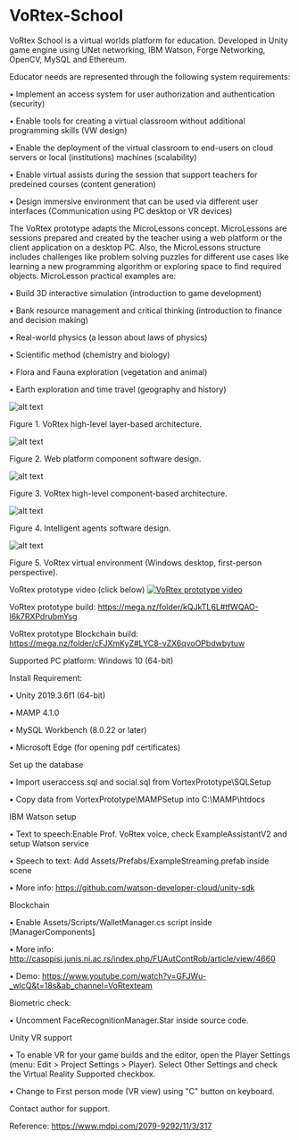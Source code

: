 # VoRtex-School
VoRtex School is a virtual worlds platform for education. Developed in Unity game engine using UNet networking, IBM Watson, Forge Networking, OpenCV, MySQL and Ethereum.

Educator needs are represented through the following system requirements:

•	Implement an access system for user authorization and authentication (security)

•	Enable tools for creating a virtual classroom without additional programming skills (VW design)

•	Enable the deployment of the virtual classroom to end-users on cloud servers or local (institutions) machines (scalability)

•	Enable virtual assists during the session that support teachers for predeined courses (content generation)

•	Design immersive environment that can be used via different user interfaces (Communication using PC desktop or VR devices)



The VoRtex prototype adapts the MicroLessons concept. MicroLessons are sessions prepared and created by the teacher using a web platform or the client application on a desktop PC. Also, the MicroLessons structure includes challenges like problem solving puzzles for different use cases like learning a new programming algorithm or exploring space to find required objects. MicroLesson practical examples are:

•	Build 3D interactive simulation (introduction to game development)

•	Bank resource management and critical thinking (introduction to finance and decision making)

•	Real-world physics (a lesson about laws of physics)

•	Scientific method (chemistry and biology)

•	Flora and Fauna exploration (vegetation and animal)

•	Earth exploration and time travel (geography and history)


![alt text](https://github.com/Aca1990/VoRtex-School/blob/master/Pictures/VoRtex%20high-level%20layer-based%20architecture.png?raw=true)

Figure 1. VoRtex high-level layer-based architecture.


![alt text](https://github.com/Aca1990/VoRtex-School/blob/master/Pictures/Web%20platform%20component%20software%20design.png?raw=true)

Figure 2. Web platform component software design.


![alt text](https://github.com/Aca1990/VoRtex-School/blob/master/Pictures/VoRtex%20high-level%20component-based%20architecture.png?raw=true)

Figure 3. VoRtex high-level component-based architecture.

![alt text](https://github.com/Aca1990/VoRtex-School/blob/master/Pictures/Intelligent%20agents%20software%20design.png?raw=true)

Figure 4. Intelligent agents software design.


![alt text](https://github.com/Aca1990/VoRtex-School/blob/master/Pictures/VoRtex%20virtual%20environment%20(Windows%20desktop%2C%20first-person%20perspective).png?raw=true)

Figure 5. VoRtex virtual environment (Windows desktop, first-person perspective).



VoRtex prototype video (click below)
[![VoRtex prototype video](https://github.com/Aca1990/VoRtex-School/blob/master/Pictures/VoRtex%20virtual%20environment%20(Windows%20desktop%2C%20third-person%20perspective).png)](https://www.youtube.com/watch?v=xmUY6tadgkA&ab_channel=VoRtexteam "VoRtex prototype video")

VoRtex prototype build: https://mega.nz/folder/kQJkTL6L#tfWQAO-l6k7RXPdrubmYsg

VoRtex prototype Blockchain build: https://mega.nz/folder/cFJXmKyZ#LYC8-vZX6qvoOPbdwbytuw

Supported PC platform: Windows 10 (64-bit)

Install Requirement:

•	Unity 2019.3.6f1 (64-bit)

•	MAMP 4.1.0

•	MySQL Workbench (8.0.22 or later)

•	Microsoft Edge (for opening pdf certificates)

Set up the database

•	Import useraccess.sql and social.sql from VortexPrototype\SQLSetup

•	Copy data from VortexPrototype\MAMPSetup into C:\MAMP\htdocs

IBM Watson setup

•	Text to speech:Enable Prof. VoRtex voice, check ExampleAssistantV2 and setup Watson service

•	Speech to text: Add Assets/Prefabs/ExampleStreaming.prefab inside scene

•	More info: https://github.com/watson-developer-cloud/unity-sdk

Blockchain

•	Enable Assets/Scripts/WalletManager.cs script inside [ManagerComponents]

•	More info: http://casopisi.junis.ni.ac.rs/index.php/FUAutContRob/article/view/4660

•	Demo: https://www.youtube.com/watch?v=GFJWu-_wlcQ&t=18s&ab_channel=VoRtexteam

Biometric check:

•	Uncomment FaceRecognitionManager.Star inside source code.

Unity VR support

•	To enable VR for your game builds and the editor, open the Player Settings (menu: Edit > Project Settings > Player). Select Other Settings and check the Virtual Reality Supported checkbox.

•	Change to First person mode (VR view) using "C" button on keyboard.

Contact author for support.

Reference: https://www.mdpi.com/2079-9292/11/3/317
